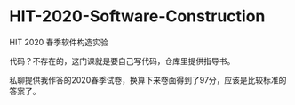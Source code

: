 # HIT-2020-Software-Construction

HIT 2020 春季软件构造实验

代码？不存在的，这门课就是要自己写代码，仓库里提供指导书。

私聊提供我作答的2020春季试卷，换算下来卷面得到了97分，应该是比较标准的答案了。
